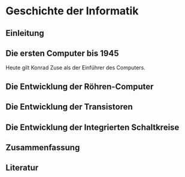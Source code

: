 # Geschichte der Informatik

## Einleitung

## Die ersten Computer bis 1945

Heute gilt Konrad Zuse als der Einführer des Computers.

## Die Entwicklung der Röhren-Computer

## Die Entwicklung der Transistoren

## Die Entwicklung der Integrierten Schaltkreise
## Zusammenfassung

## Literatur